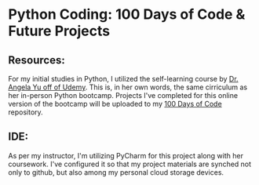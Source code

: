# Python Coding: 100 Days of Code & Future Projects

## Resources:
For my initial studies in Python, I utilized the self-learning course by [Dr. Angela Yu off of Udemy](https://www.udemy.com/course/100-days-of-code/). This is, in her own words, the same cirriculum as her in-person Python bootcamp. Projects I've completed for this online version of the bootcamp will be uploaded to my [100 Days of Code](https://github.com/jsparksbusiness95/100DaysOfCode) repository.

## IDE:
As per my instructor, I'm utilizing PyCharm for this project along with her coursework. I've configured it so that my project materials are synched not only to github, but also among my personal cloud storage devices. 
